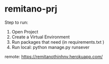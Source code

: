 # remitano-prj
Step to run:
1. Open Project
2. Create a Virtual Environment
3. Run packages that need (in requirements.txt )
4. Run local: python manage.py runsever

remote: https://remitanothinhnv.herokuapp.com/